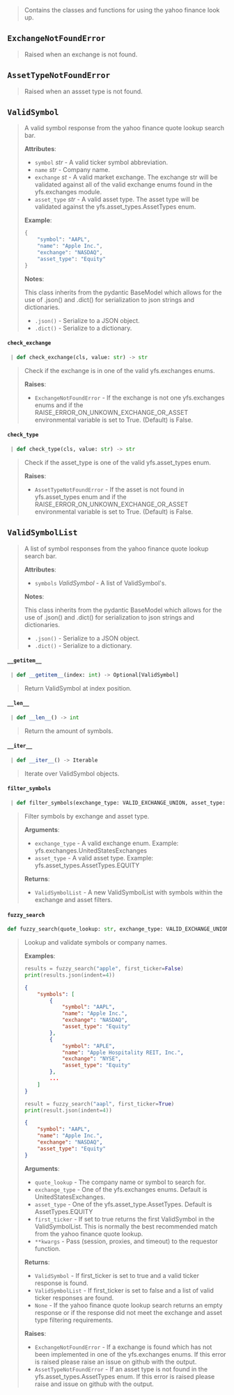 > Contains the classes and functions for using the yahoo finance look up.

<a name="lookup.ExchangeNotFoundError"></a>
## `ExchangeNotFoundError`

> Raised when an exchange is not found.

<a name="lookup.AssetTypeNotFoundError"></a>
## `AssetTypeNotFoundError`

> Raised when an assset type is not found.

<a name="lookup.ValidSymbol"></a>
## `ValidSymbol`

> A valid symbol response from the yahoo finance quote lookup search bar.
> 
> **Attributes**:
> 
> - `symbol` _str_ - A valid ticker symbol abbreviation.
> - `name` _str_ - Company name.
> - `exchange` _st_ - A valid market exchange.
>   The exchange str will be validated against all of the valid exchange
>   enums found in the yfs.exchanges module.
> - `asset_type` _str_ - A valid asset type.
>   The asset type will be validated against the
>   yfs.asset_types.AssetTypes enum.
>   
> 
> **Example**:
> 
> ```python
> {
>     "symbol": "AAPL",
>     "name": "Apple Inc.",
>     "exchange": "NASDAQ",
>     "asset_type": "Equity"
> }
> ```
> 
> **Notes**:
> 
>   This class inherits from the pydantic BaseModel which allows for the use
>   of .json() and .dict() for serialization to json strings and dictionaries.
>   
> - `.json()` - Serialize to a JSON object.
> - `.dict()` - Serialize to a dictionary.

<a name="lookup.ValidSymbol.check_exchange"></a>
#### `check_exchange`

```python
 | def check_exchange(cls, value: str) -> str
```

> Check if the exchange is in one of the valid yfs.exchanges enums.
> 
> **Raises**:
> 
> - `ExchangeNotFoundError` - If the exchange is not one yfs.exchanges enums
>   and if the RAISE_ERROR_ON_UNKOWN_EXCHANGE_OR_ASSET environmental variable
>   is set to True. (Default) is False.

<a name="lookup.ValidSymbol.check_type"></a>
#### `check_type`

```python
 | def check_type(cls, value: str) -> str
```

> Check if the asset_type is one of the valid yfs.asset_types enum.
> 
> **Raises**:
> 
> - `AssetTypeNotFoundError` - If the asset is not found in yfs.asset_types enum
>   and if the RAISE_ERROR_ON_UNKOWN_EXCHANGE_OR_ASSET environmental variable
>   is set to True. (Default) is False.

<a name="lookup.ValidSymbolList"></a>
## `ValidSymbolList`

> A list of symbol responses from the yahoo finance quote lookup search bar.
> 
> **Attributes**:
> 
> - `symbols` _ValidSymbol_ - A list of ValidSymbol's.
>   
> 
> **Notes**:
> 
>   This class inherits from the pydantic BaseModel which allows for the use
>   of .json() and .dict() for serialization to json strings and dictionaries.
>   
> - `.json()` - Serialize to a JSON object.
> - `.dict()` - Serialize to a dictionary.

<a name="lookup.ValidSymbolList.__getitem__"></a>
#### `__getitem__`

```python
 | def __getitem__(index: int) -> Optional[ValidSymbol]
```

> Return ValidSymbol at index position.

<a name="lookup.ValidSymbolList.__len__"></a>
#### `__len__`

```python
 | def __len__() -> int
```

> Return the amount of symbols.

<a name="lookup.ValidSymbolList.__iter__"></a>
#### `__iter__`

```python
 | def __iter__() -> Iterable
```

> Iterate over ValidSymbol objects.

<a name="lookup.ValidSymbolList.filter_symbols"></a>
#### `filter_symbols`

```python
 | def filter_symbols(exchange_type: VALID_EXCHANGE_UNION, asset_type: AssetTypes) -> "ValidSymbolList"
```

> Filter symbols by exchange and asset type.
> 
> **Arguments**:
> 
> - `exchange_type` - A valid exchange enum. Example: yfs.exchanges.UnitedStatesExchanges
> - `asset_type` - A valid asset type. Example: yfs.asset_types.AssetTypes.EQUITY
>   
> 
> **Returns**:
> 
> - `ValidSymbolList` - A new ValidSymbolList with symbols within the exchange and
>   asset filters.

<a name="lookup.fuzzy_search"></a>
#### `fuzzy_search`

```python
def fuzzy_search(quote_lookup: str, exchange_type: VALID_EXCHANGE_UNION = UnitedStatesExchanges, asset_type: AssetTypes = AssetTypes.EQUITY, first_ticker: bool = True, use_filter: bool = False, **kwargs, ,) -> Optional[Union[ValidSymbol, ValidSymbolList]]
```

> Lookup and validate symbols or company names.
> 
> **Examples**:
> 
> ```python
> results = fuzzy_search("apple", first_ticker=False)
> print(results.json(indent=4))
> ```
>   
> ```json
> {
>     "symbols": [
>         {
>             "symbol": "AAPL",
>             "name": "Apple Inc.",
>             "exchange": "NASDAQ",
>             "asset_type": "Equity"
>         },
>         {
>             "symbol": "APLE",
>             "name": "Apple Hospitality REIT, Inc.",
>             "exchange": "NYSE",
>             "asset_type": "Equity"
>         },
>         ...
>     ]
> }
> ```
>   
> ```python
> result = fuzzy_search("aapl", first_ticker=True)
> print(result.json(indent=4))
> ```
>   
> ```json
> {
>     "symbol": "AAPL",
>     "name": "Apple Inc.",
>     "exchange": "NASDAQ",
>     "asset_type": "Equity"
> }
> ```
>   
> 
> **Arguments**:
> 
> - `quote_lookup` - The company name or symbol to search for.
> - `exchange_type` - One of the yfs.exchanges enums. Default is UnitedStatesExchanges.
> - `asset_type` - One of the yfs.asset_type.AssetTypes. Default is AssetTypes.EQUITY
> - `first_ticker` - If set to true returns the first ValidSymbol in the ValidSymbolList.
>   This is normally the best recommended match from the yahoo finance quote lookup.
> - `**kwargs` - Pass (session, proxies, and timeout) to the requestor function.
>   
> 
> **Returns**:
> 
> - `ValidSymbol` - If first_ticker is set to true and a valid ticker response is found.
> - `ValidSymbolList` - If first_ticker is set to false and a list of valid ticker
>   responses are found.
> - `None` - If the yahoo finance quote lookup search returns an empty response or if the
>   response did not meet the exchange and asset type filtering requirements.
>   
> 
> **Raises**:
> 
> - `ExchangeNotFoundError` - If a exchange is found which has not been implemented in one of the
>   yfs.exchanges enums. If this error is raised please raise an issue on github with the
>   output.
> - `AssetTypeNotFoundError` - If an asset type is not found in the
>   yfs.asset_types.AssetTypes enum. If this error is raised please raise and issue on
>   github with the output.

